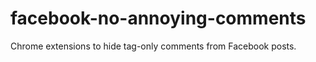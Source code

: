 facebook-no-annoying-comments
=============================

Chrome extensions to hide tag-only comments from Facebook posts.
